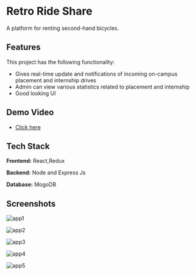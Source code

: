 
# Retro Ride Share
A platform for renting second-hand bicycles.


## Features

This project has the following functionality:

- Gives real-time update and notifications of incoming on-campus placement and internship drives
- Admin can view various statistics related to placement and internship
- Good looking UI

## Demo Video



  - [Click here](https://drive.google.com/file/d/1kRfcNWrfuFT83z5p7hsWu8q4vdAWjevy/view?usp=sharing)
## Tech Stack

**Frontend:** React,Redux

**Backend:** Node and Express Js

**Database:** MogoDB

## Screenshots


![app1](https://github.com/vishal1677/Tranning-and-Placement-Cell-Application/assets/97781791/c9d43113-5cb9-4399-9506-cd4b37ce7e3f)

![app2](https://github.com/vishal1677/Tranning-and-Placement-Cell-Application/assets/97781791/8a397ace-bd55-4775-89b6-edf1a30a5eae)

![app3](https://github.com/vishal1677/Tranning-and-Placement-Cell-Application/assets/97781791/7bdc2149-3048-441f-91b6-44b58eccadc1)

![app4](https://github.com/vishal1677/Tranning-and-Placement-Cell-Application/assets/97781791/104e7f12-9088-432e-a3ec-1520e24c1696)

![app5](https://github.com/vishal1677/Tranning-and-Placement-Cell-Application/assets/97781791/92dee91b-6023-4682-b82a-5216f9ccaf2e)
